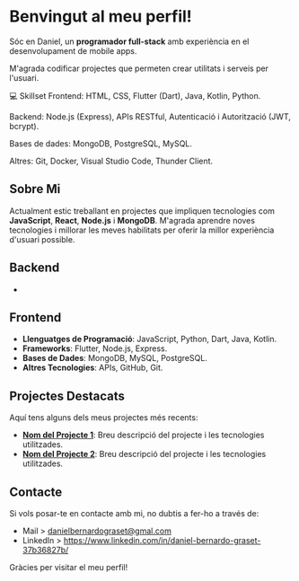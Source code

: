 # Benvingut al meu perfil!

Sóc en Daniel, un **programador full-stack** amb experiència en el desenvolupament de mobile apps. 

M'agrada codificar projectes que permeten crear utilitats i serveis per l'usuari.


💻 Skillset
Frontend: HTML, CSS, Flutter (Dart), Java, Kotlin, Python.

Backend: Node.js (Express), APIs RESTful, Autenticació i Autorització (JWT, bcrypt).

Bases de dades: MongoDB, PostgreSQL, MySQL.

Altres: Git, Docker, Visual Studio Code, Thunder Client.



## Sobre Mi

Actualment estic treballant en projectes que impliquen tecnologies com **JavaScript**, **React**, **Node.js** i **MongoDB**. M'agrada aprendre noves tecnologies i millorar les meves habilitats per oferir la millor experiència d'usuari possible.


## Backend

- 
## Frontend

- **Llenguatges de Programació**: JavaScript, Python, Dart, Java, Kotlin.
- **Frameworks**: Flutter, Node.js, Express.
- **Bases de Dades**: MongoDB, MySQL, PostgreSQL.
- **Altres Tecnologies**: APIs, GitHub, Git.



## Projectes Destacats

Aquí tens alguns dels meus projectes més recents:

- **[Nom del Projecte 1](enllaç-al-projecte-1)**: Breu descripció del projecte i les tecnologies utilitzades.
- **[Nom del Projecte 2](enllaç-al-projecte-2)**: Breu descripció del projecte i les tecnologies utilitzades.

## Contacte

Si vols posar-te en contacte amb mi, no dubtis a fer-ho a través de:

- Mail > danielbernardograset@gmal.com
- LinkedIn > https://www.linkedin.com/in/daniel-bernardo-graset-37b36827b/


Gràcies per visitar el meu perfil!
